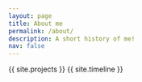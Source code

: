 ```yaml
---
layout: page
title: About me
permalink: /about/
description: A short history of me!
nav: false
---
```


{{ site.projects }}
{{ site.timeline }}
